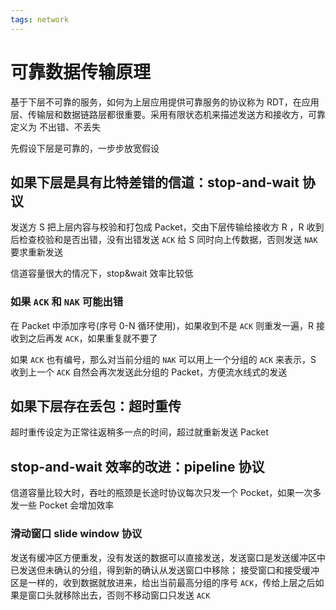 ```yaml
---
tags: network
---
```


# 可靠数据传输原理

基于下层不可靠的服务，如何为上层应用提供可靠服务的协议称为 RDT，在应用层、传输层和数据链路层都很重要。采用有限状态机来描述发送方和接收方，可靠定义为 不出错、不丢失

先假设下层是可靠的，一步步放宽假设

## 如果下层是具有比特差错的信道：stop-and-wait 协议

发送方 S 把上层内容与校验和打包成 Packet，交由下层传输给接收方 R ，R 收到后检查校验和是否出错，没有出错发送 `ACK` 给 S 同时向上传数据，否则发送 `NAK` 要求重新发送

信道容量很大的情况下，stop&wait 效率比较低

### 如果 `ACK` 和 `NAK` 可能出错

在 Packet 中添加序号(序号 0-N 循环使用)，如果收到不是 `ACK` 则重发一遍，R 接收到之后再发 `ACK`，如果重复就不要了

如果 `ACK` 也有编号，那么对当前分组的 `NAK` 可以用上一个分组的 `ACK` 来表示，S 收到上一个 `ACK` 自然会再次发送此分组的 Packet，方便流水线式的发送

## 如果下层存在丢包：超时重传

超时重传设定为正常往返稍多一点的时间，超过就重新发送 Packet

## stop-and-wait 效率的改进：pipeline 协议

信道容量比较大时，吞吐的瓶颈是长途时协议每次只发一个 Pocket，如果一次多发一些 Pocket 会增加效率

### 滑动窗口 slide window 协议

发送有缓冲区方便重发，没有发送的数据可以直接发送，发送窗口是发送缓冲区中已发送但未确认的分组，得到新的确认从发送窗口中移除；
接受窗口和接受缓冲区是一样的，收到数据就放进来，给出当前最高分组的序号 `ACK`，传给上层之后如果是窗口头就移除出去，否则不移动窗口只发送 `ACK`
